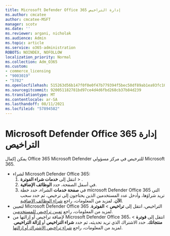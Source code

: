 ```yaml
---
title: Microsoft Defender Office 365 إدارة التراخيص
ms.author: cmcatee
author: cmcatee-MSFT
manager: scotv
ms.date: ''
ms.reviewer: argani, nicholak
ms.audience: Admin
ms.topic: article
ms.service: o365-administration
ROBOTS: NOINDEX, NOFOLLOW
localization_priority: Normal
ms.collection: Adm_O365
ms.custom:
- commerce_licensing
- "9003019"
- "5782"
ms.openlocfilehash: 515263d56b147f0f0e0f47b779394f5bec50df89ab1ea93fc1042384270a2ba3
ms.sourcegitcommit: 920051182781bd97ce4d4d6fbd268cb37b84d239
ms.translationtype: MT
ms.contentlocale: ar-SA
ms.lasthandoff: 08/11/2021
ms.locfileid: "57894582"
---
```

# <a name="microsoft-defender-for-office-365-license-management"></a>Microsoft Defender Office 365 إدارة التراخيص

يمكن إكمال Office 365 Microsoft Defender للترخيص في مركز مسؤولي Microsoft 365.

- لشراء Microsoft Defender Office 365:
    1. انتقل إلى **خدمات شراء الفوترة**  >  [](https://go.microsoft.com/fwlink/p/?linkid=868433).
    2. في أسفل الصفحة، حدد **الوظائف الإضافية**.
    3. في **صفحة خدمات** الشراء، حدد خطة microsoft Defender Office 365 التي تريد شراؤها، وأدخل عدد المستخدمين الذين يحتاجون إلى ترخيص، ثم حدد سحب **الآن**. لمزيد من المعلومات، راجع [شراء الوظائف الإضافية](https://docs.microsoft.com/microsoft-365/commerce/buy-or-edit-an-add-on).
- لتعيين Microsoft Defender Office 365 التراخيص، انتقل إلى **تراخيص**  >  **الفوترة**. لمزيد من المعلومات، راجع [تعيين تراخيص للمستخدمين](https://docs.microsoft.com/microsoft-365/admin/manage/assign-licenses-to-users).
- لإضافة تراخيص أو إزالتها من Microsoft Defender Office 365، انتقل إلى **فوترة**  >  **منتجاتك**. حدد الاشتراك الذي تريد تحديثه، ثم حدد **شراء التراخيص** أو **إزالة التراخيص**. لمزيد من المعلومات، راجع [شراء تراخيص الاشتراك أو إزالتها](https://docs.microsoft.com/microsoft-365/commerce/licenses/buy-licenses).